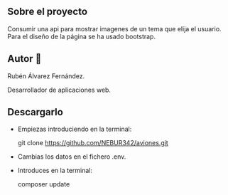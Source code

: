## Sobre el proyecto

Consumir una api para mostrar imagenes de un tema que elija el usuario.
Para el diseño de la página se ha usado bootstrap.

## Autor :boy:
Rubén Álvarez Fernández.

Desarrollador de aplicaciones web.

## Descargarlo
+ Empiezas introduciendo en la terminal:

  git clone https://github.com/NEBUR342/aviones.git
+ Cambias los datos en el fichero .env.
+ Introduces en la terminal:

  composer update
